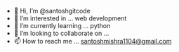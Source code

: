 - 👋 Hi, I’m @santoshgitcode
- 👀 I’m interested in ... web development
- 🌱 I’m currently learning ... python
- 💞️ I’m looking to collaborate on ...
- 📫 How to reach me ... santoshmishra1104@gmail.com 

<!---
santoshgitcode/santoshgitcode is a ✨ special ✨ repository because its `README.md` (this file) appears on your GitHub profile.
You can click the Preview link to take a look at your changes.
--->
